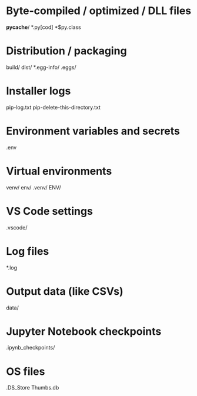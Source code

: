 # Byte-compiled / optimized / DLL files
__pycache__/
*.py[cod]
*$py.class

# Distribution / packaging
build/
dist/
*.egg-info/
.eggs/

# Installer logs
pip-log.txt
pip-delete-this-directory.txt

# Environment variables and secrets
.env

# Virtual environments
venv/
env/
.venv/
ENV/

# VS Code settings
.vscode/

# Log files
*.log

# Output data (like CSVs)
data/

# Jupyter Notebook checkpoints
.ipynb_checkpoints/

# OS files
.DS_Store
Thumbs.db
